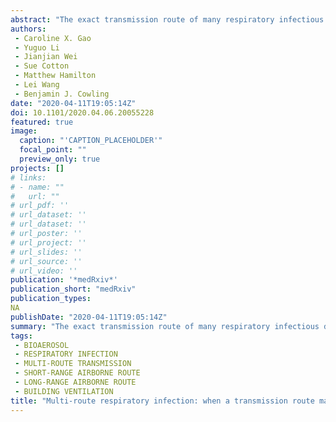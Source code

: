 ```yaml
---
abstract: "The exact transmission route of many respiratory infectious diseases remains a subject for debate to date. The relative contribution ratio of each transmission route is largely undetermined, which is affected by environmental conditions, human behavior, the host and the microorganism. In this study, a detailed mathematical model is developed to investigate the relative contributions of different transmission routes to a multi-route transmitted respiratory infection. It is illustrated that all transmission routes can dominate the total transmission risk under different scenarios. Influential parameters considered include dose-response rate of different routes, droplet governing size that determines virus content in droplets, exposure distance, and virus dose transported to the hand of infector. Our multi-route transmission model provides a comprehensive but straightforward method to evaluate the transmission efficiency of different transmission routes of respiratory diseases and provides a basis for predicting the impact of individual level intervention methods such as increasing close-contact distance and wearing protective masks. (Word count: 153)HighlightsA multi-route transmission model is developed by considering evaporation and motion of respiratory droplets with the respiratory jet and consequent exposure of the susceptible.We have illustrated that each transmission route may dominate during the influenza transmission, and the influential factors are revealed.The short-range airborne route and infection caused by direct inhalation of medium droplets are highlighted.Competing Interest StatementThe authors have declared no competing interest.Clinical TrialN/AFunding StatementThis work was financially supported by the National Natural Science Foundation of China (51278440) and the Research Grants Council of Hong Kong{textquoteright}s Collaborative Research Fund (C7025-16G), the Fundamental Research Funds for the Central Universities, and the HKU-Zhejiang Institute for Research and Innovation (HKU-ZIRI) Seed Funding Programme.Author DeclarationsAll relevant ethical guidelines have been followed; any necessary IRB and/or ethics committee approvals have been obtained and details of the IRB/oversight body are included in the manuscript.YesAll necessary patient/participant consent has been obtained and the appropriate institutional forms have been archived.YesI understand that all clinical trials and any other prospective interventional studies must be registered with an ICMJE-approved registry, such as ClinicalTrials.gov. I confirm that any such study reported in the manuscript has been registered and the trial registration ID is provided (note: if posting a prospective study registered retrospectively, please provide a statement in the trial ID field explaining why the study was not registered in advance).YesI have followed all appropriate research reporting guidelines and uploaded the relevant EQUATOR Network research reporting checklist(s) and other pertinent material as supplementary files, if applicable.YesThe online code of the multi-route transmission model is available at GitHub. https://carolinexgao.github.io/Multi-route/Simulation_submission.html"
authors:
 - Caroline X. Gao
 - Yuguo Li
 - Jianjian Wei
 - Sue Cotton
 - Matthew Hamilton
 - Lei Wang
 - Benjamin J. Cowling
date: "2020-04-11T19:05:14Z"
doi: 10.1101/2020.04.06.20055228
featured: true
image:
  caption: "'CAPTION_PLACEHOLDER'"
  focal_point: ""
  preview_only: true
projects: []
# links:
# - name: ""
#   url: ""
# url_pdf: ''
# url_dataset: ''
# url_dataset: ''
# url_poster: ''
# url_project: ''
# url_slides: ''
# url_source: ''
# url_video: '' 
publication: '*medRxiv*'
publication_short: "medRxiv"
publication_types:
NA
publishDate: "2020-04-11T19:05:14Z"
summary: "The exact transmission route of many respiratory infectious diseases remains a subject for debate to date.  The relative contribution ratio of each transmission route is largely undetermined, which is affected by environmental conditions, human behavior, the host and the microorganism..."
tags:
 - BIOAEROSOL
 - RESPIRATORY INFECTION
 - MULTI-ROUTE TRANSMISSION
 - SHORT-RANGE AIRBORNE ROUTE
 - LONG-RANGE AIRBORNE ROUTE
 - BUILDING VENTILATION
title: "Multi-route respiratory infection: when a transmission route may dominate"
---
```

